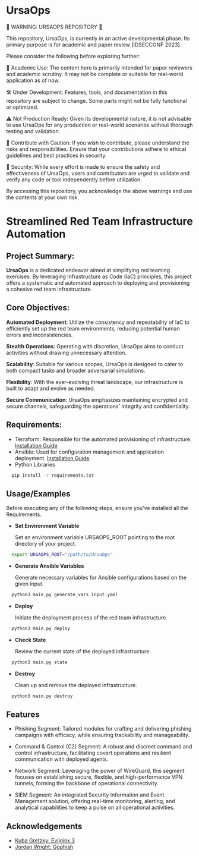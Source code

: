 
# UrsaOps

🚨 WARNING: URSAOPS REPOSITORY 🚨

This repository, UrsaOps, is currently in an active developmental phase. Its primary purpose is for academic and paper review [IDSECCONF 2023].

Please consider the following before exploring further:

📜 Academic Use: The content here is primarily intended for paper reviewers and academic scrutiny. It may not be complete or suitable for real-world application as of now.

🛠 Under Development: Features, tools, and documentation in this repository are subject to change. Some parts might not be fully functional or optimized.

⚠️ Not Production Ready: Given its developmental nature, it is not advisable to use UrsaOps for any production or real-world scenarios without thorough testing and validation.

🤝 Contribute with Caution: If you wish to contribute, please understand the risks and responsibilities. Ensure that your contributions adhere to ethical guidelines and best practices in security.

🔐 Security: While every effort is made to ensure the safety and effectiveness of UrsaOps, users and contributors are urged to validate and verify any code or tool independently before utilization.

By accessing this repository, you acknowledge the above warnings and use the contents at your own risk.

# Streamlined Red Team Infrastructure Automation

## Project Summary:

**UrsaOps** is a dedicated endeavor aimed at simplifying red teaming exercises. By leveraging Infrastructure as Code (IaC) principles, this project offers a systematic and automated approach to deploying and provisioning a cohesive red team infrastructure.

## Core Objectives:

**Automated Deployment**: Utilize the consistency and repeatability of IaC to efficiently set up the red team environments, reducing potential human errors and inconsistencies.

**Stealth Operations**: Operating with discretion, UrsaOps aims to conduct activities without drawing unnecessary attention.

**Scalability**: Suitable for various scopes, UrsaOps is designed to cater to both compact tasks and broader adversarial simulations.

**Flexibility**: With the ever-evolving threat landscape, our infrastructure is built to adapt and evolve as needed.

**Secure Communication**: UrsaOps emphasizes maintaining encrypted and secure channels, safeguarding the operations' integrity and confidentiality.

## Requirements:
- Terraform: Responsible for the automated provisioning of infrastructure. [Installation Guide](https://developer.hashicorp.com/terraform/tutorials/aws-get-started/install-cli)
- Ansible: Used for configuration management and application deployment. [Installation Guide](https://docs.ansible.com/ansible/latest/installation_guide/index.html)
- Python Libraries
```bash
  pip install -r requirements.txt
```








## Usage/Examples
Before executing any of the following steps, ensure you've installed all the Requirements.

- **Set Environment Variable**
  
  Set an environment variable URSAOPS_ROOT pointing to the root directory of your project.
```bash
  export URSAOPS_ROOT="/path/to/UrsaOps"
```
- **Generate Ansible Variables**
  
  Generate necessary variables for Ansible configurations based on the given input.
```bash
  python3 main.py generate_vars input.yaml
```
- **Deploy**

  Initiate the deployment process of the red team infrastructure.
```bash
  python3 main.py deploy
```
- **Check State**

  Review the current state of the deployed infrastructure.
```bash
  python3 main.py state
```
- **Destroy**

  Clean up and remove the deployed infrastructure.
```bash
  python3 main.py destroy
```


## Features

- Phishing Segment: Tailored modules for crafting and delivering phishing campaigns with efficacy, while ensuring trackability and manageability.

- Command & Control (C2) Segment: A robust and discreet command and control infrastructure, facilitating covert operations and resilient communication with deployed agents.

- Network Segment: Leveraging the power of WireGuard, this segment focuses on establishing secure, flexible, and high-performance VPN tunnels, forming the backbone of operational connectivity.

- SIEM Segment: An integrated Security Information and Event Management solution, offering real-time monitoring, alerting, and analytical capabilities to keep a pulse on all operational activities.


## Acknowledgements

 - [Kuba Gretzky: Evilginx 3](https://github.com/kgretzky/evilginx2)
 - [Jordan Wright: Gophish](https://github.com/gophish/gophish)

